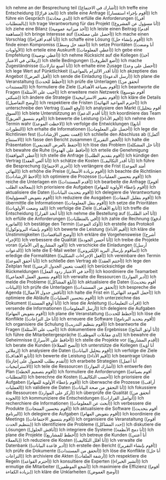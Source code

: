 Ich nehme an der Besprechung teil ((أشارك في الاجتماع))
Ich treffe eine Entscheidung ((اتخذ قرارًا))
Ich stelle eine Anfrage ((أقوم بإجراء استفسار))
Ich führe ein Gespräch ((لدي محادثة))
Ich erfülle die Anforderungen ((أفي بالمتطلبات))
Ich trage Verantwortung für das Projekt ((أنا مسؤول عن المشروع))
Ich ziehe eine Bilanz ((آخذ ميزانية عمومية))
Ich leiste einen Beitrag ((أقدم مساهمة))
Ich bringe Interesse auf ((أحصل على مصلحة))
Ich mache einen Vorschlag ((أنا أقدم اقتراحا))
Ich schaffe eine Lösung ((أقوم بإنشاء حل))
Ich finde einen Kompromiss ((أعتقد حل وسط))
Ich setze Prioritäten ((أنا وضعت الأولويات))
Ich erteile eine Auskunft ((أعطي المعلومات))
Ich gebe eine Empfehlung ((أعطي توصية))
Ich nehme Rücksicht auf die Kollegen ((آخذ زملائي في الاعتبار))
Ich stelle Bedingungen ((أضع الظروف))
Ich mache Zugeständnisse ((أنا أصنع تنازلات))
Ich erhalte eine Zusage ((أحصل على وعد))
Ich lege Wert auf Pünktlichkeit ((أنا أقدر الالتزام بالمواعيد))
Ich akzeptiere das Angebot ((أقبل العرض))
Ich sende die Einladung ((أرسل الدعوة))
Ich plane die Veranstaltung ((أخطط للحدث))
Ich prüfe die Unterlagen ((أتحقق من المستندات))
Ich formuliere die Ziele ((أقوم بصياغة الأهداف))
Ich beantworte die Fragen ((أجيب على الأسئلة))
Ich erweitere mein Netzwerk ((أقوم بتوسيع شبكتي))
Ich ändere die Strategie ((أقوم بتغيير الاستراتيجية))
Ich kläre die Details ((أوضح التفاصيل))
Ich respektiere die Fristen ((أحترم المواعيد النهائية))
Ich unterschreibe den Vertrag ((أوقع العقد))
Ich analysiere den Markt ((أقوم بتحليل السوق))
Ich biete Unterstützung an ((أنا أقدم الدعم))
Ich koordiniere das Team ((أقوم بتنسيق الفريق))
Ich bewerte die Leistung ((أقيم الأداء))
Ich nehme den Termin wahr ((لاحظت الموعد))
Ich verfolge die Entwicklungen ((أتابع التطورات))
Ich erhalte die Informationen ((أحصل على المعلومات))
Ich lege die Richtlinien fest ((قمت بتعيين الإرشادات))
Ich schließe den Abschluss ab ((أكمل الاستنتاج))
Ich fasse den Bericht zusammen ((ألخص التقرير))
Ich halte die Präsentation ((أحتفظ بالعرض التقديمي))
Ich löse das Problem ((أنا حل المشكلة))
Ich bewahre die Ruhe ((أحافظ على الهدوء))
Ich erteile die Genehmigung ((أعطي الموافقة))
Ich stelle die Anfrage ((أقوم بتقديم الطلب))
Ich kündige den Vertrag ((أنا ألغي العقد))
Ich schätze die Kosten ((أنا أقدر التكاليف))
Ich führe die Besprechung ((أجرى الاجتماع))
Ich verlängere die Frist ((أمتد الموعد النهائي))
Ich erhöhe die Preise ((أقوم بزيادة الأسعار))
Ich beachte die Richtlinien ((ألاحظ الإرشادات))
Ich optimiere die Prozesse ((أقوم بتحسين العمليات))
Ich reiche die Unterlagen ein ((أقدم المستندات))
Ich bearbeite die Anfrage ((أقوم بمعالجة الطلب))
Ich priorisiere die Aufgaben ((أقوم بإعطاء الأولوية للمهام))
Ich aktualisiere die Daten ((أقوم بتحديث البيانات))
Ich delegiere die Verantwortung ((أقوم بتفويض المسؤولية))
Ich reduziere die Ausgaben ((أقوم بتقليل النفقات))
Ich übermittle die Informationen ((أقوم بنقل المعلومات))
Ich setze die Prioritäten ((لقد وضعت الأولويات))
Ich verfolge die Ziele ((أتابع الأهداف))
Ich treffe die Entscheidung ((أنا أتخذ القرار))
Ich nehme die Bestellung auf ((أنا آخذ الطلب))
Ich erfülle die Anforderungen ((أفي بالمتطلبات))
Ich zahle die Rechnung ((أدفع الفاتورة))
Ich bestätige den Termin ((أؤكد الموعد))
Ich erstelle das Protokoll ((أقوم بإنشاء البروتوكول))
Ich bewerte die Leistung ((أقيم الأداء))
Ich kläre die Unstimmigkeiten ((أوضح التناقضات))
Ich erkläre die Vorgehensweise ((أشرح الإجراء))
Ich verbessere die Qualität ((أنا أحسن الجودة))
Ich treibe die Projekte voran ((أقود المشاريع إلى الأمام))
Ich verschicke die Einladungen ((أرسل الدعوات))
Ich leite die E-Mail weiter ((سأقوم بإرسال البريد الإلكتروني))
Ich erledige die Formalitäten ((أفعل الإجراءات الشكلية))
Ich vereinbare den Termin ((أنا أحقق الموعد))
Ich schließe den Vertrag ab ((أختتم العقد))
Ich lege den Zeitplan fest ((قمت بتعيين الجدول الزمني))
Ich berücksichtige die Rückmeldungen ((أأخذ في الاعتبار ردود الفعل))
Ich koordiniere die Teamarbeit ((أقوم بتنسيق العمل الجماعي))
Ich verwalte die Ressourcen ((أدير الموارد))
Ich melde die Probleme ((أبلغ المشاكل))
Ich aktualisiere die Daten ((أقوم بتحديث البيانات))
Ich prüfe die Unterlagen ((أتحقق من المستندات))
Ich bespreche die Agenda ((أناقش جدول الأعمال))
Ich halte die Frist ein ((أحمل الموعد النهائي))
Ich optimiere die Abläufe ((أقوم بتحسين العمليات))
Ich unterzeichne das Dokument ((أنا أوقع المستند))
Ich lese die Anleitung ((قرأت التعليمات))
Ich versende die Informationen ((أرسل المعلومات))
Ich delegiere die Aufgaben ((أقوم بتفويض المهام))
Ich plane die Veranstaltung ((أخطط للحدث))
Ich löse die Konflikte ((أنا حل النزاعات))
Ich erneuere die Software ((أقوم بتجديد البرنامج))
Ich organisiere die Schulung ((أقوم بتنظيم التدريب))
Ich beantworte die Fragen ((أجيب على الأسئلة))
Ich dokumentiere die Ergebnisse ((أنا أوثق النتائج))
Ich führe die Mitarbeitergespräche ((لدي مقابلات الموظف))
Ich bewahre die Geheimnisse ((أحافظ على الأسرار))
Ich stelle die Projekte vor ((أقدم المشاريع))
Ich berate die Kunden ((أنصح العملاء))
Ich unterstütze die Kollegen ((أنا أؤيد زملائي))
Ich analysiere die Daten ((أقوم بتحليل البيانات))
Ich verfolge die Ziele ((أتابع الأهداف))
Ich bewerte die Leistung ((أقيم الأداء))
Ich beantrage Urlaub ((أتقدم بطلب للحصول على إجازة))
Ich erarbeite Strategien ((أنا أعمل الاستراتيجيات))
Ich teile die Ressourcen ((أشارك الموارد))
Ich entwerfe den Plan ((أقوم بتصميم الخطة))
Ich formuliere die Anforderungen ((أقوم بصياغة المتطلبات))
Ich berechne die Kosten ((أحسب التكاليف))
Ich priorisiere die Aufgaben ((أقوم بإعطاء الأولوية للمهام))
Ich überwache die Prozesse ((أراقب العمليات))
Ich validiere die Daten ((أنا التحقق من صحة البيانات))
Ich fokussiere die Ressourcen ((أركز على الموارد))
Ich überprüfe die Qualität ((أتحقق من الجودة))
Ich kommuniziere die Entscheidungen ((أتواصل القرارات))
Ich recherchiere die Informationen ((أبحث عن المعلومات))
Ich verbessere die Produkte ((أقوم بتحسين المنتجات))
Ich aktualisiere die Software ((أقوم بتحديث البرنامج))
Ich delegiere die Aufgaben ((أقوم بتفويض المهام))
Ich koordiniere die Meetings ((أقوم بتنسيق الاجتماعات))
Ich organisiere die Veranstaltung ((أقوم بتنظيم الحدث))
Ich identifiziere die Probleme ((حدد المشاكل))
Ich diskutiere die Lösungen ((أناقش الحلول))
Ich integriere die Systeme ((أنا دمج الأنظمة))
Ich plane die Projekte ((أخطط للمشاريع))
Ich betreue die Kunden ((أنا أعتني بالعملاء))
Ich reduziere die Kosten ((أنا أقلل التكاليف))
Ich verwalte die Datenbank ((أدير قاعدة البيانات))
Ich erstelle den Bericht ((أقوم بإنشاء التقرير))
Ich prüfe die Dokumente ((أتحقق من المستندات))
Ich löse die Konflikte ((أنا حل النزاعات))
Ich archiviere die Akten ((أرشفة الملفات))
Ich respektiere die Regeln ((أحترم القواعد))
Ich konsultiere die Experten ((أتشير الخبراء))
Ich ermutige die Mitarbeiter ((أشجع الموظفين))
Ich maximiere die Effizienz ((أقوم بزيادة الكفاءة))
Ich kläre die Unklarheiten ((أوضح الغموض))

